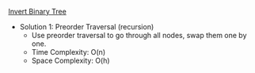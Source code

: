 [Invert Binary Tree](https://leetcode.com/problems/invert-binary-tree/)  

- Solution 1: Preorder Traversal (recursion)
    - Use preorder traversal to go through all nodes, swap them one by one.
    - Time Complexity: O(n)
    - Space Complexity: O(h)